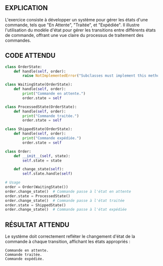 ## EXPLICATION

L'exercice consiste à développer un système pour gérer les états d'une commande, tels que "En Attente", "Traitée", et "Expédiée". Il illustre l'utilisation du modèle d'état pour gérer les transitions entre différents états de commande, offrant une vue claire du processus de traitement des commandes.

## CODE ATTENDU

```python
class OrderState:
    def handle(self, order):
        raise NotImplementedError("Subclasses must implement this method.")

class WaitingState(OrderState):
    def handle(self, order):
        print("Commande en attente.")
        order.state = self

class ProcessedState(OrderState):
    def handle(self, order):
        print("Commande traitée.")
        order.state = self

class ShippedState(OrderState):
    def handle(self, order):
        print("Commande expédiée.")
        order.state = self

class Order:
    def __init__(self, state):
        self.state = state

    def change_state(self):
        self.state.handle(self)

# Usage
order = Order(WaitingState())
order.change_state()  # Commande passe à l'état en attente
order.state = ProcessedState()
order.change_state()  # Commande passe à l'état traitée
order.state = ShippedState()
order.change_state()  # Commande passe à l'état expédiée
```

## RÉSULTAT ATTENDU

Le système doit correctement refléter le changement d'état de la commande à chaque transition, affichant les états appropriés :

```
Commande en attente.
Commande traitée.
Commande expédiée.
```